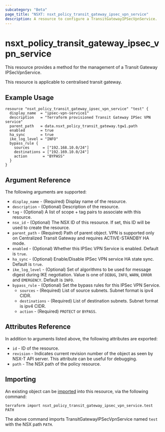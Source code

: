 ```yaml
---
subcategory: "Beta"
page_title: "NSXT: nsxt_policy_transit_gateway_ipsec_vpn_service"
description: A resource to configure a TransitGatewayIPSecVpnService.
---
```


# nsxt_policy_transit_gateway_ipsec_vpn_service

This resource provides a method for the management of a Transit Gateway IPSecVpnService.

This resource is applicable to centralised transit gateway.

## Example Usage

```hcl
resource "nsxt_policy_transit_gateway_ipsec_vpn_service" "test" {
  display_name  = "ipsec-vpn-service1"
  description   = "Terraform provisioned Transit Gateway IPSec VPN service"
  parent_path   = data.nsxt_policy_transit_gateway.tgw1.path
  enabled       = true
  ha_sync       = true
  ike_log_level = "INFO"
  bypass_rule {
    sources      = ["192.168.10.0/24"]
    destinations = ["192.169.10.0/24"]
    action       = "BYPASS"
  }
}
```

## Argument Reference

The following arguments are supported:

* `display_name` - (Required) Display name of the resource.
* `description` - (Optional) Description of the resource.
* `tag` - (Optional) A list of scope + tag pairs to associate with this resource.
* `nsx_id` - (Optional) The NSX ID of this resource. If set, this ID will be used to create the resource.
* `parent_path` - (Required) Path of parent object. VPN is supported only on Centralized Transit Gateway and requires ACTIVE-STANDBY HA mode.
* `enabled` - (Optional) Whether this IPSec VPN Service is enabled. Default is `true`.
* `ha_sync` - (Optional) Enable/Disable IPSec VPN service HA state sync. Default is `true`.
* `ike_log_level` - (Optional) Set of algorithms to be used for message digest during IKE negotiation. Value is one of `DEBUG`, `INFO`, `WARN`, `ERROR` and `EMERGENCY`. Default is `INFO`.
* `bypass_rule` - (Optional) Set the bypass rules for this IPSec VPN Service.
    * `sources` - (Required) List of source subnets. Subnet format is ipv4 CIDR.
    * `destinations` - (Required) List of destination subnets. Subnet format is ipv4 CIDR.
    * `action` - (Required) `PROTECT` or `BYPASS`.

## Attributes Reference

In addition to arguments listed above, the following attributes are exported:

* `id` - ID of the resource.
* `revision` - Indicates current revision number of the object as seen by NSX-T API server. This attribute can be useful for debugging.
* `path` - The NSX path of the policy resource.

## Importing

An existing object can be [imported][docs-import] into this resource, via the following command:

[docs-import]: https://www.terraform.io/cli/import

```
terraform import nsxt_policy_transit_gateway_ipsec_vpn_service.test PATH
```

The above command imports TransitGatewayIPSecVpnService named `test` with the NSX path `PATH`.
